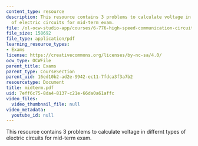 ```yaml
---
content_type: resource
description: This resource contains 3 problems to calculate voltage in differnt types
  of electric circuits for mid-term exam.
file: /ol-ocw-studio-app/courses/6-776-high-speed-communication-circuits-spring-2005/7eff6c758da48137c21e66da0a61affc_midterm.pdf
file_size: 158692
file_type: application/pdf
learning_resource_types:
- Exams
license: https://creativecommons.org/licenses/by-nc-sa/4.0/
ocw_type: OCWFile
parent_title: Exams
parent_type: CourseSection
parent_uid: 16ed10b2-ad2e-9942-ec11-7fdca3f3a7b2
resourcetype: Document
title: midterm.pdf
uid: 7eff6c75-8da4-8137-c21e-66da0a61affc
video_files:
  video_thumbnail_file: null
video_metadata:
  youtube_id: null
---
```

This resource contains 3 problems to calculate voltage in differnt types of electric circuits for mid-term exam.